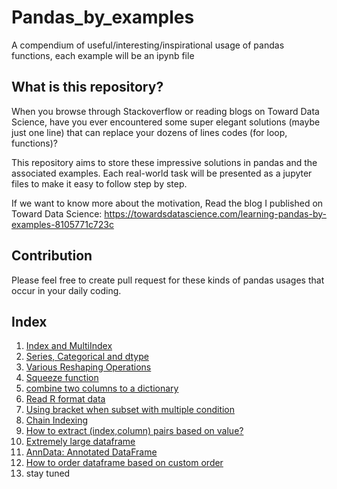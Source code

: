 # Pandas_by_examples

A compendium of useful/interesting/inspirational usage of pandas functions, each example will be an ipynb file


## What is this repository?

When you browse through Stackoverflow or reading blogs on Toward Data Science, have you ever encountered some super elegant solutions (maybe just one line) that can replace your dozens of lines codes (for loop, functions)?

This repository aims to store these impressive solutions in pandas and the associated examples. Each real-world task will be presented as a jupyter files to make it easy to follow step by step.

If we want to know more about the motivation, Read the blog I published on Toward Data Science: https://towardsdatascience.com/learning-pandas-by-examples-8105771c723c

## Contribution

Please feel free to create pull request for these kinds of pandas usages that occur in your daily coding. 

## Index

1. [Index and MultiIndex](https://github.com/frankligy/pandas_by_examples/blob/main/examples/1_index_multiindex.ipynb)
2. [Series, Categorical and dtype](https://github.com/frankligy/pandas_by_examples/blob/main/examples/2_series_category_dtype.ipynb)
3. [Various Reshaping Operations](https://github.com/frankligy/pandas_by_examples/blob/main/examples/3_reshaping.ipynb)
4. [Squeeze function](https://github.com/frankligy/pandas_by_examples/blob/main/examples/4_squeeze.ipynb)
5. [combine two columns to a dictionary](https://github.com/frankligy/pandas_by_examples/blob/main/examples/5_columns2dict.ipynb)
6. [Read R format data](https://github.com/frankligy/pandas_by_examples/blob/main/examples/6_read_R_data.ipynb)
7. [Using bracket when subset with multiple condition](https://github.com/frankligy/pandas_by_examples/blob/main/examples/7_multiple_condition.ipynb)
8. [Chain Indexing](https://github.com/frankligy/pandas_by_examples/blob/main/examples/8_chain_index.ipynb)
9. [How to extract (index,column) pairs based on value?](https://github.com/frankligy/pandas_by_examples/blob/main/examples/9_index_column_pair.ipynb)
10. [Extremely large dataframe](https://github.com/frankligy/pandas_by_examples/blob/main/examples/10_larger_file.ipynb)
11. [AnnData: Annotated DataFrame](https://github.com/frankligy/pandas_by_examples/blob/main/examples/11_anndata.ipynb)
12. [How to order dataframe based on custom order](https://github.com/frankligy/pandas_by_examples/blob/main/examples/12_custom_order.ipynb)
13. stay tuned